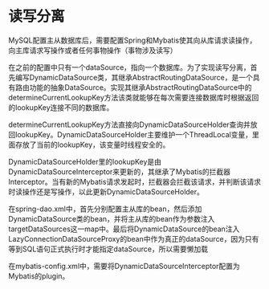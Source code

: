 # 读写分离

MySQL配置主从数据库后，需要配置Spring和Mybatis使其向从库请求读操作，向主库请求写操作或者任何事物操作（事物涉及读写）

在之前的配置中只有一个dataSource，指向一个数据库。为了实现读写分离，首先编写DynamicDataSource类，其继承AbstractRoutingDataSource，是一个具有路由功能的抽象DataSource。实现其继承AbstractRoutingDataSource中的determineCurrentLookupKey方法该类就能够在每次需要连接数据库时根据返回的lookupKey连接不同的数据库。

determineCurrentLookupKey方法直接向DynamicDataSourceHolder查询并放回lookupKey。DynamicDataSourceHolder主要维护一个ThreadLocal变量，里面存放了当前的lookupKey，该变量时线程安全的。

DynamicDataSourceHolder里的lookupKey是由DynamicDataSourceInterceptor来更新的，其继承了Mybatis的拦截器Interceptor。当有新的Mybatis请求发起时，拦截器会拦截该请求，并判断该请求时读操作还是写操作，以此更新DynamicDataSourceHolder。

在spring-dao.xml中，首先分别配置主从库的bean，然后添加DynamicDataSource类的bean，并将主从库的bean作为参数注入targetDataSources这一map中。最后将DynamicDataSource的bean注入LazyConnectionDataSourceProxy的bean中作为真正的dataSource，因为只有等到SQL语句正式执行时才能指定dataSource，所以需要懒加载

在mybatis-config.xml中，需要将DynamicDataSourceInterceptor配置为Mybatis的plugin。